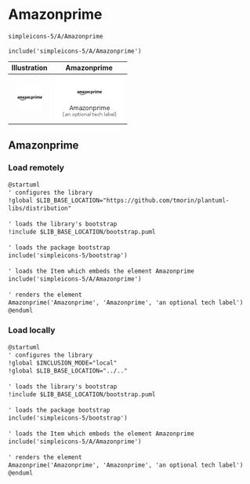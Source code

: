 # Amazonprime


```text
simpleicons-5/A/Amazonprime
```

```text
include('simpleicons-5/A/Amazonprime')
```



| Illustration | Amazonprime |
| :---: | :---: |
| ![illustration for Illustration](../../simpleicons-5/A/Amazonprime.png) | ![illustration for Amazonprime](../../simpleicons-5/A/Amazonprime.Local.png) |




## Amazonprime

### Load remotely
```plantuml
@startuml
' configures the library
!global $LIB_BASE_LOCATION="https://github.com/tmorin/plantuml-libs/distribution"

' loads the library's bootstrap
!include $LIB_BASE_LOCATION/bootstrap.puml

' loads the package bootstrap
include('simpleicons-5/bootstrap')

' loads the Item which embeds the element Amazonprime
include('simpleicons-5/A/Amazonprime')

' renders the element
Amazonprime('Amazonprime', 'Amazonprime', 'an optional tech label')
@enduml
```

### Load locally
```plantuml
@startuml
' configures the library
!global $INCLUSION_MODE="local"
!global $LIB_BASE_LOCATION="../.."

' loads the library's bootstrap
!include $LIB_BASE_LOCATION/bootstrap.puml

' loads the package bootstrap
include('simpleicons-5/bootstrap')

' loads the Item which embeds the element Amazonprime
include('simpleicons-5/A/Amazonprime')

' renders the element
Amazonprime('Amazonprime', 'Amazonprime', 'an optional tech label')
@enduml
```

